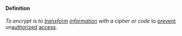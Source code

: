 #### Definition

*To encrypt* is *to [transform](https://github.com/gcassel/Modular-Organizing-Terminology/blob/master/terms/transform.md) [information](https://github.com/gcassel/Modular-Organizing-Terminology/blob/master/terms/information.md) with a cipher or code* to [prevent](https://github.com/gcassel/Modular-Organizing-Terminology/blob/master/terms/prevent.md) un[authorized](https://github.com/gcassel/Modular-Organizing-Terminology/blob/master/terms/authorize.md) [access](https://github.com/gcassel/Modular-Organizing-Terminology/blob/master/terms/access.md).
